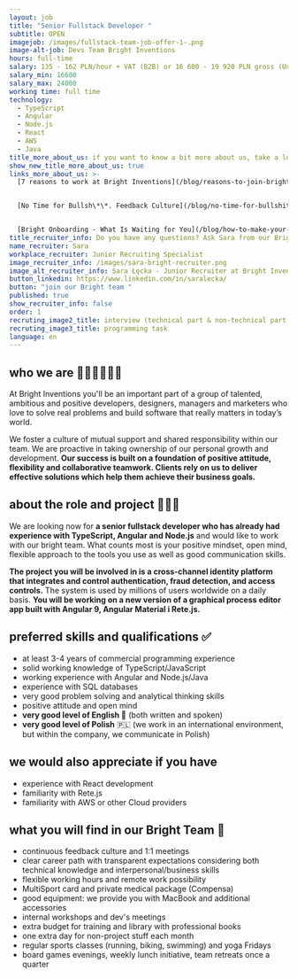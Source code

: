 ```yaml
---
layout: job
title: "Senior Fullstack Developer "
subtitle: OPEN
imagejob: /images/fullstack-team-job-offer-1-.png
image-alt-job: Devs Team Bright Inventions
hours: full-time
salary: 135 - 162 PLN/hour + VAT (B2B) or 16 600 - 19 920 PLN gross (UoP)
salary_min: 16600
salary_max: 24000
working time: full time
technology:
  - TypeScript
  - Angular
  - Node.js
  - React
  - AWS
  - Java
title_more_about_us: if you want to know a bit more about us, take a look below 🙋🏻‍♀️🙋🏻‍♂️
show_new_title_more_about_us: true
links_more_about_us: >-
  [7 reasons to work at Bright Inventions](/blog/reasons-to-join-bright)


  [No Time for Bullsh\*\*. Feedback Culture](/blog/no-time-for-bullshit-feedback-culture/)


  [Bright Onboarding - What Is Waiting for You](/blog/how-to-make-your-onboarding-bright)
title_recruiter_info: Do you have any questions? Ask Sara from our Bright team!
name_recruiter: Sara
workplace_recruiter: Junior Recruiting Specialist
image_recruiter_info: /images/sara-bright-recruiter.png
image_alt_recruiter_info: Sara Łęcka - Junior Recruiter at Bright Inventions
button_linkedin: https://www.linkedin.com/in/saralecka/
button: "join our Bright team "
published: true
show_recruiter_info: false
order: 1
recruting_image2_title: interview (technical part & non-technical part)
recruting_image3_title: programming task
language: en
---
```

## who we are 🧑🏻‍💻👩🏻‍💻

At Bright Inventions you'll be an important part of a group of talented, ambitious and positive developers, designers, managers and marketers who love to solve real problems and build software that really matters in today’s world. 

We foster a culture of mutual support and shared responsibility within our team. We are proactive in taking ownership of our personal growth and development. **Our success is built on a foundation of positive attitude, flexibility and collaborative teamwork. Clients rely on us to deliver effective solutions which help them achieve their business goals.** 

## about the role and project 🚀🚀🚀

We are looking now for **a senior fullstack developer who has already had experience with TypeScript, Angular and Node.js** and would like to work with our bright team. What counts  most is your positive mindset, open mind, flexible approach to the tools you use as well as good communication skills.

**The project you will be involved in is a cross-channel identity platform that integrates and control authentication, fraud detection, and access controls.** The system is used by millions of users worldwide on a daily basis. **You will be working on a new version of a graphical process editor app built with Angular 9, Angular Material i Rete.js.** 

## preferred skills and qualifications ✅

* at least 3-4 years of commercial programming experience
* solid working knowledge of TypeScript/JavaScript
* working experience with Angular and Node.js/Java
* experience with SQL databases
* very good problem solving and analytical thinking skills
* positive attitude and open mind
* **very good level of English 🏴󠁧󠁢󠁥󠁮󠁧󠁿** (both written and spoken)
* **very good level of Polish** 🇵🇱 (we work in an international environment, but within the company, we communicate in Polish)

## we would also appreciate if you have

* experience with React development 
* familiarity with Rete.js 
* familiarity with AWS or other Cloud providers

## what you will find in our Bright Team 🧡

* continuous feedback culture and 1:1 meetings 
* clear career path with transparent expectations considering both technical knowledge and interpersonal/business skills
* flexible working hours and remote work possibility 
* MultiSport card and private medical package (Compensa)
* good equipment: we provide you with MacBook and additional accessories
* internal workshops and dev's meetings 
* extra budget for training and library with professional books
* one extra day for non-project stuff each month
* regular sports classes (running, biking, swimming) and yoga Fridays
* board games evenings, weekly lunch initiative, team retreats once a quarter